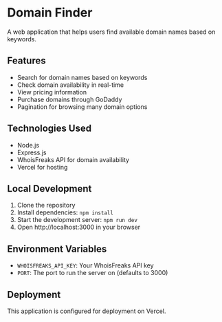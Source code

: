 # Domain Finder

A web application that helps users find available domain names based on keywords.

## Features

- Search for domain names based on keywords
- Check domain availability in real-time
- View pricing information
- Purchase domains through GoDaddy
- Pagination for browsing many domain options

## Technologies Used

- Node.js
- Express.js
- WhoisFreaks API for domain availability
- Vercel for hosting

## Local Development

1. Clone the repository
2. Install dependencies: `npm install`
3. Start the development server: `npm run dev`
4. Open http://localhost:3000 in your browser

## Environment Variables

- `WHOISFREAKS_API_KEY`: Your WhoisFreaks API key
- `PORT`: The port to run the server on (defaults to 3000)

## Deployment

This application is configured for deployment on Vercel. 